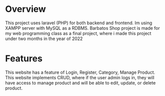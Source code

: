 # Overview
This project uses laravel (PHP) for both backend and frontend. Im using XAMPP server with MySQL as a RDBMS. Barbatos Shop project is made for my web programming class as a final project, where i made this project under two months in the year of 2022

# Features
This website has a feature of Login, Register, Category, Manage Product. This website implements CRUD, where if the user admin logs in, they will have access to manage product and will be able to edit, update, or delete product. 
